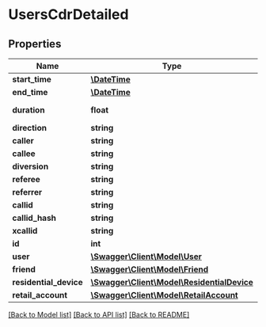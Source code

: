 # UsersCdrDetailed

## Properties
Name | Type | Description | Notes
------------ | ------------- | ------------- | -------------
**start_time** | [**\DateTime**](\DateTime.md) |  | 
**end_time** | [**\DateTime**](\DateTime.md) |  | 
**duration** | **float** |  | [default to 0.0]
**direction** | **string** |  | [optional] 
**caller** | **string** |  | [optional] 
**callee** | **string** |  | [optional] 
**diversion** | **string** |  | [optional] 
**referee** | **string** |  | [optional] 
**referrer** | **string** |  | [optional] 
**callid** | **string** |  | [optional] 
**callid_hash** | **string** |  | [optional] 
**xcallid** | **string** |  | [optional] 
**id** | **int** |  | [optional] 
**user** | [**\Swagger\Client\Model\User**](User.md) |  | [optional] 
**friend** | [**\Swagger\Client\Model\Friend**](Friend.md) |  | [optional] 
**residential_device** | [**\Swagger\Client\Model\ResidentialDevice**](ResidentialDevice.md) |  | [optional] 
**retail_account** | [**\Swagger\Client\Model\RetailAccount**](RetailAccount.md) |  | [optional] 

[[Back to Model list]](../README.md#documentation-for-models) [[Back to API list]](../README.md#documentation-for-api-endpoints) [[Back to README]](../README.md)


